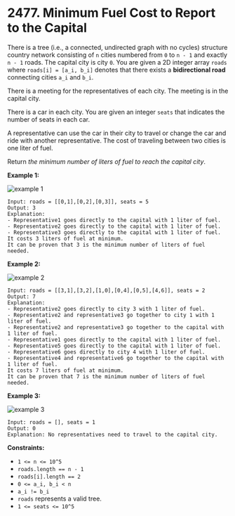 # 2477. Minimum Fuel Cost to Report to the Capital

There is a tree (i.e., a connected, undirected graph with no cycles) structure country network consisting of `n` cities numbered from `0` to `n - 1` and exactly `n - 1` roads. The capital city is city `0`. You are given a 2D integer array `roads` where `roads[i] = [a_i, b_i]` denotes that there exists a **bidirectional road** connecting cities `a_i` and `b_i`.

There is a meeting for the representatives of each city. The meeting is in the capital city.

There is a car in each city. You are given an integer `seats` that indicates the number of seats in each car.

A representative can use the car in their city to travel or change  the car and ride with another representative. The cost of traveling  between two cities is one liter of fuel.

Return *the minimum number of liters of fuel to reach the capital city*.

**Example 1:**

![example 1](https://assets.leetcode.com/uploads/2022/09/22/a4c380025e3ff0c379525e96a7d63a3.png)

```()
Input: roads = [[0,1],[0,2],[0,3]], seats = 5
Output: 3
Explanation: 
- Representative1 goes directly to the capital with 1 liter of fuel.
- Representative2 goes directly to the capital with 1 liter of fuel.
- Representative3 goes directly to the capital with 1 liter of fuel.
It costs 3 liters of fuel at minimum. 
It can be proven that 3 is the minimum number of liters of fuel needed.
```

**Example 2:**

![example 2](https://assets.leetcode.com/uploads/2022/11/16/2.png)

```()
Input: roads = [[3,1],[3,2],[1,0],[0,4],[0,5],[4,6]], seats = 2
Output: 7
Explanation: 
- Representative2 goes directly to city 3 with 1 liter of fuel.
- Representative2 and representative3 go together to city 1 with 1 liter of fuel.
- Representative2 and representative3 go together to the capital with 1 liter of fuel.
- Representative1 goes directly to the capital with 1 liter of fuel.
- Representative5 goes directly to the capital with 1 liter of fuel.
- Representative6 goes directly to city 4 with 1 liter of fuel.
- Representative4 and representative6 go together to the capital with 1 liter of fuel.
It costs 7 liters of fuel at minimum. 
It can be proven that 7 is the minimum number of liters of fuel needed.
```

**Example 3:**

![example 3](https://assets.leetcode.com/uploads/2022/09/27/efcf7f7be6830b8763639cfd01b690a.png)

```()
Input: roads = [], seats = 1
Output: 0
Explanation: No representatives need to travel to the capital city.
```

**Constraints:**

- `1 <= n <= 10^5`
- `roads.length == n - 1`
- `roads[i].length == 2`
- `0 <= a_i, b_i < n`
- `a_i != b_i`
- `roads` represents a valid tree.
- `1 <= seats <= 10^5`
